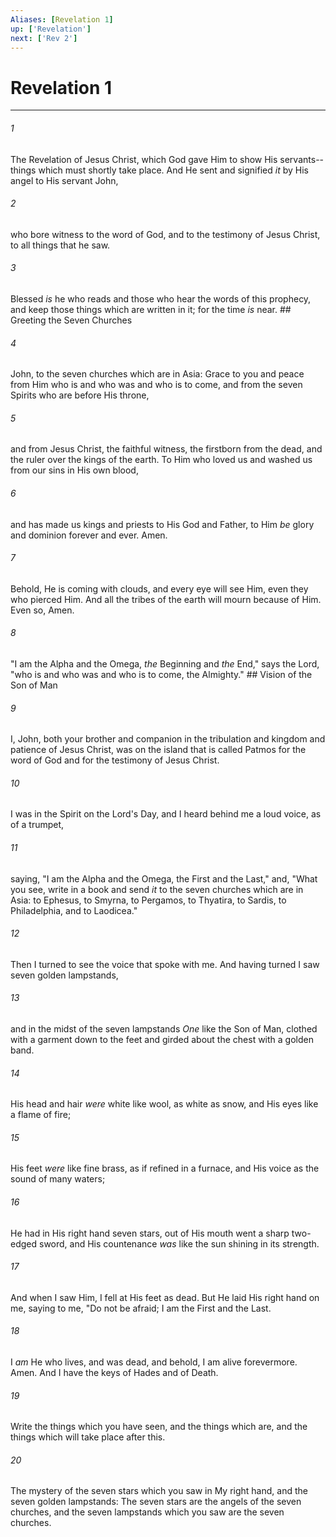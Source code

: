 ```yaml
---
Aliases: [Revelation 1]
up: ['Revelation']
next: ['Rev 2']
---
```

# Revelation 1

***


###### 1 
The Revelation of Jesus Christ, which God gave Him to show His servants--things which must shortly take place. And He sent and signified _it_ by His angel to His servant John, 

###### 2 
who bore witness to the word of God, and to the testimony of Jesus Christ, to all things that he saw. 

###### 3 
Blessed _is_ he who reads and those who hear the words of this prophecy, and keep those things which are written in it; for the time _is_ near. ## Greeting the Seven Churches 

###### 4 
John, to the seven churches which are in Asia: Grace to you and peace from Him who is and who was and who is to come, and from the seven Spirits who are before His throne, 

###### 5 
and from Jesus Christ, the faithful witness, the firstborn from the dead, and the ruler over the kings of the earth. To Him who loved us and washed us from our sins in His own blood, 

###### 6 
and has made us kings and priests to His God and Father, to Him _be_ glory and dominion forever and ever. Amen. 

###### 7 
Behold, He is coming with clouds, and every eye will see Him, even they who pierced Him. And all the tribes of the earth will mourn because of Him. Even so, Amen. 

###### 8 
"I am the Alpha and the Omega, _the_ Beginning and _the_ End," says the Lord, "who is and who was and who is to come, the Almighty." ## Vision of the Son of Man 

###### 9 
I, John, both your brother and companion in the tribulation and kingdom and patience of Jesus Christ, was on the island that is called Patmos for the word of God and for the testimony of Jesus Christ. 

###### 10 
I was in the Spirit on the Lord's Day, and I heard behind me a loud voice, as of a trumpet, 

###### 11 
saying, "I am the Alpha and the Omega, the First and the Last," and, "What you see, write in a book and send _it_ to the seven churches which are in Asia: to Ephesus, to Smyrna, to Pergamos, to Thyatira, to Sardis, to Philadelphia, and to Laodicea." 

###### 12 
Then I turned to see the voice that spoke with me. And having turned I saw seven golden lampstands, 

###### 13 
and in the midst of the seven lampstands _One_ like the Son of Man, clothed with a garment down to the feet and girded about the chest with a golden band. 

###### 14 
His head and hair _were_ white like wool, as white as snow, and His eyes like a flame of fire; 

###### 15 
His feet _were_ like fine brass, as if refined in a furnace, and His voice as the sound of many waters; 

###### 16 
He had in His right hand seven stars, out of His mouth went a sharp two-edged sword, and His countenance _was_ like the sun shining in its strength. 

###### 17 
And when I saw Him, I fell at His feet as dead. But He laid His right hand on me, saying to me, "Do not be afraid; I am the First and the Last. 

###### 18 
I _am_ He who lives, and was dead, and behold, I am alive forevermore. Amen. And I have the keys of Hades and of Death. 

###### 19 
Write the things which you have seen, and the things which are, and the things which will take place after this. 

###### 20 
The mystery of the seven stars which you saw in My right hand, and the seven golden lampstands: The seven stars are the angels of the seven churches, and the seven lampstands which you saw are the seven churches.
